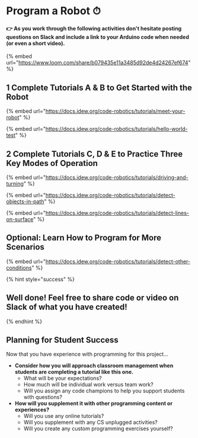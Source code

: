 # Program a Robot ⏱



#### **👉 As you work through the following activities don't hesitate posting questions on Slack and include a link to your Arduino code when needed (or even a short video).**&#x20;

{% embed url="https://www.loom.com/share/b079435e11a3485d92de4d24267ef674" %}

## 1 Complete Tutorials A & B to Get Started with the Robot

{% embed url="https://docs.idew.org/code-robotics/tutorials/meet-your-robot" %}

{% embed url="https://docs.idew.org/code-robotics/tutorials/hello-world-test" %}

## 2 Complete Tutorials C, D & E to Practice Three Key Modes of Operation

{% embed url="https://docs.idew.org/code-robotics/tutorials/driving-and-turning" %}

{% embed url="https://docs.idew.org/code-robotics/tutorials/detect-objects-in-path" %}

{% embed url="https://docs.idew.org/code-robotics/tutorials/detect-lines-on-surface" %}

## Optional: Learn How to Program for More Scenarios

{% embed url="https://docs.idew.org/code-robotics/tutorials/detect-other-conditions" %}

{% hint style="success" %}
## Well done! Feel free to share code or video on Slack of what you have created!
{% endhint %}

## Planning for Student Success

Now that you have experience with programming for this project...

* **Consider how you will approach classroom management when students are completing a tutorial like this one.**&#x20;
  * What will be your expectations?&#x20;
  * How much will be individual work versus team work?
  * Will you assign any code champions to help you support students with questions?
* **How will you supplement it with other programming content or experiences?**
  * Will you use any online tutorials?
  * Will you supplement with any CS unplugged activities?
  * Will you create any custom programming exercises yourself?
